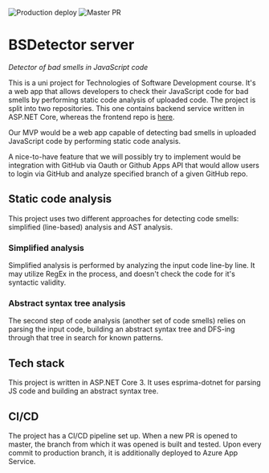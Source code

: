 ![Production deploy](https://github.com/kffl/bsdetector-server/workflows/Production%20deploy/badge.svg) ![Master PR](https://github.com/kffl/bsdetector-server/workflows/Master%20PR/badge.svg)

# BSDetector server

*Detector of bad smells in JavaScript code*

This is a uni project for Technologies of Software Development course. It's a web app that allows developers to check their JavaScript code for bad smells by performing static code analysis of uploaded code. The project is split into two repositories. This one contains backend service written in ASP.NET Core, whereas the frontend repo is [here](https://github.com/kffl/bsdetector-client/).

Our MVP would be a web app capable of detecting bad smells in uploaded JavaScript code by performing static code analysis.

A nice-to-have feature that we will possibly try to implement would be integration with GitHub via Oauth or Github Apps API that would allow users to login via GitHub and analyze specified branch of a given GitHub repo.

## Static code analysis

This project uses two different approaches for detecting code smells: simplified (line-based) analysis and AST analysis.

### Simplified analysis 

Simplified analysis is performed by analyzing the input code line-by line. It may utilize RegEx in the process, and doesn't check the code for it's syntactic validity.

### Abstract syntax tree analysis

The second step of code analysis (another set of code smells) relies on parsing the input code, building an abstract syntax tree and DFS-ing through that tree in search for known patterns.

## Tech stack

This project is written in ASP.NET Core 3. It uses esprima-dotnet for parsing JS code and building an abstract syntax tree.

## CI/CD

The project has a CI/CD pipeline set up. When a new PR is opened to master, the branch from which it was opened is built and tested. Upon every commit to production branch, it is additionally deployed to Azure App Service.

